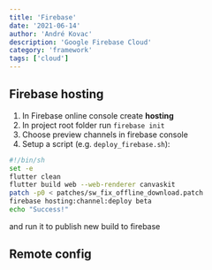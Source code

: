 ```yaml
---
title: 'Firebase'
date: '2021-06-14'
author: 'André Kovac'
description: 'Google Firebase Cloud'
category: 'framework'
tags: ['cloud']
---
```


## Firebase hosting

1. In Firebase online console create **hosting**
2. In project root folder run `firebase init`
3. Choose preview channels in firebase console
4. Setup a script (e.g. `deploy_firebase.sh`):


  ```bash
  #!/bin/sh
  set -e
  flutter clean
  flutter build web --web-renderer canvaskit
  patch -p0 < patches/sw_fix_offline_download.patch
  firebase hosting:channel:deploy beta
  echo "Success!"
  ```

  and run it to publish new build to firebase

## Remote config
